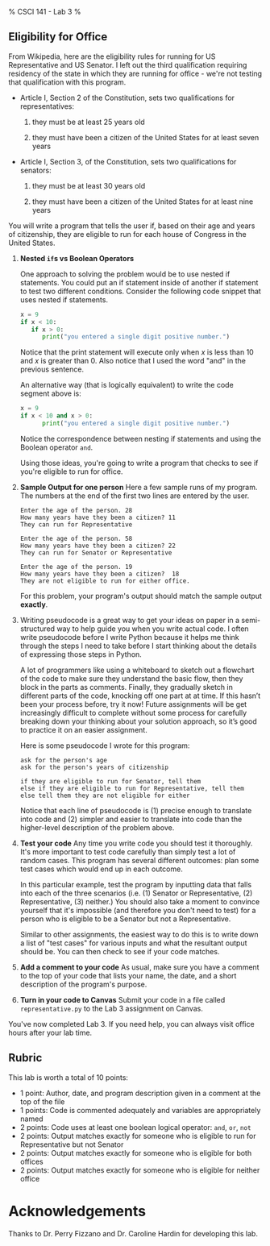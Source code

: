 % CSCI 141 - Lab 3
% 

## Eligibility for Office

From Wikipedia, here are the eligibility rules for running for US Representative and US Senator. I left out the third qualification requiring residency of the state in which they are running for office - we're not testing that qualification with this program.

-   Article I, Section 2 of the Constitution, sets two qualifications for representatives:

    1.  they must be at least 25 years old

    2.  they must have been a citizen of the United States for at least seven years

-   Article I, Section 3, of the Constitution, sets two qualifications for senators:

    1.  they must be at least 30 years old

    2.  they must have been a citizen of the United States for at least nine years

You will write a program that tells the user if, based on their age and years of citizenship, they are eligible to run for each house of Congress in the United States.

1. **Nested `if`s vs Boolean Operators**

   One approach to solving the problem would be to use nested if statements. You could put an if statement inside of another if statement to test two different conditions. Consider the following code snippet that uses nested if statements.

   ```python
   x = 9
   if x < 10:
      if x > 0:
         print("you entered a single digit positive number.") 
   ```

   Notice that the print statement will execute only when $x$ is less than $10$ and $x$ is greater than $0$. Also notice that I used the word "and" in the previous sentence.

   An alternative way (that is logically equivalent) to write the code segment above is:

   ```python
   x = 9
   if x < 10 and x > 0:
         print("you entered a single digit positive number.") 
   ```

   Notice the correspondence between nesting if statements and using the Boolean operator `and`.

   Using those ideas, you're going to write a program that checks to see if you're eligible to run for office.

2. **Sample Output for one person** Here a few sample runs of my program. The numbers at the end of the first two lines are entered by the user.

       Enter the age of the person. 28
       How many years have they been a citizen? 11
       They can run for Representative
    
       Enter the age of the person. 58
       How many years have they been a citizen? 22
       They can run for Senator or Representative
    
       Enter the age of the person. 19
       How many years have they been a citizen?  18
       They are not eligible to run for either office.

   For this problem, your program's output should match the sample output **exactly**.

3. Writing pseudocode is a great way to get your ideas on paper in a semi-structured way to help guide you when you write actual code. I often write pseudocode before I write Python because it helps me think through the steps I need to take before I start thinking about the details of expressing those steps in Python.

    A lot of programmers like using a whiteboard to sketch out a flowchart of the code to make sure they understand the basic flow, then they block in the parts as comments. Finally, they gradually sketch in different parts of the code, knocking off one part at at time. If this hasn’t been your process before, try it now! Future assignments will be get increasingly difficult to complete without some process for carefully breaking down your thinking about your solution approach, so it’s good to practice it on an easier assignment. 

   Here is some pseudocode I wrote for this program:

   ```
   ask for the person's age 
   ask for the person's years of citizenship
   
   if they are eligible to run for Senator, tell them
   else if they are eligible to run for Representative, tell them
   else tell them they are not eligible for either
   ```

   Notice that each line of pseudocode is (1) precise enough to translate into code and (2) simpler and easier to translate into code than the higher-level description of the problem above.

4. **Test your code** Any time you write code you should test it thoroughly. It's more important to test code carefully than simply test a lot of random cases. This program has several different outcomes: plan some test cases which would end up in each outcome. 

   In this particular example, test the program by inputting data that falls into each of the three scenarios (i.e. (1) Senator or Representative, (2) Representative, (3) neither.) You should also take a moment to convince yourself that it's impossible (and therefore you don't need to test) for a person who is eligible to be a Senator but not a Representative.

   Similar to other assignments, the easiest way to do this is to write down a list of "test cases" for various inputs and what the resultant output should be. You can then check to see if your code matches.

5. **Add a comment to your code** As usual, make sure you have a comment to the top of your code that lists your name, the date, and a short description of the program's purpose.

6. **Turn in your code to Canvas** Submit your code in a file called `representative.py` to the Lab 3 assignment on Canvas.

You've now completed Lab 3. If you need help, you can always visit office hours after your lab time.

## Rubric


This lab is worth a total of 10 points:

* 1 point: Author, date, and program description given in a comment at the top of the file
* 1 points: Code is commented adequately and variables are appropriately named
* 2 points: Code uses at least one boolean logical operator: `and`, `or`, `not`
* 2 points: Output matches exactly for someone who is eligible to run for Representative but not Senator
* 2 points: Output matches exactly for someone who is eligible for both offices
* 2 points: Output matches exactly for someone who is eligible for neither office

# Acknowledgements 

Thanks to Dr. Perry Fizzano and Dr. Caroline Hardin for developing this lab.

